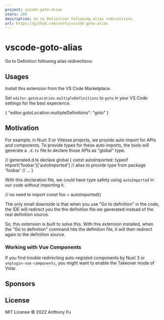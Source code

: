 ```yaml
---
project: vscode-goto-alias
stars: 269
description: Go to Definition following alias redirections.
url: https://github.com/antfu/vscode-goto-alias
---
```


vscode-goto-alias
=================

Go to Definition following alias redirections.

  

Usages
------

Install this extension from the VS Code Marketplace.

Set `editor.gotoLocation.multipleDefinitions` to `goto` in your VS Code settings for the best experience.

{
  "editor.gotoLocation.multipleDefinitions": "goto"
}

Motivation
----------

For example, in Nuxt 3 or Vitesse projects, we provide auto import for APIs and components. To provide types for these auto imports, the tools will generate a `.d.ts` file to declare those APIs as "global" type.

// generated.d.ts
declare global {
  const autoImported: typeof import('foobar')\['autoImported'\] // alias to provide type from package 'foobar'
  // ...
}

With this declaration file, we could have type safety using `autoImported` in our code without importing it.

// no need to import
const foo \= autoImported()

The only small downside is that when you use "Go to definition" in the code, the IDE will redirect you the the definition file we generated instead of the real definition source.

So, this extension is built to solve this. With this extension installed, when the "Go to definition" command hits the definition file, it will then redirect again to the definition source.

### Working with Vue Components

If you find trouble redirecting auto-registed components by Nuxt 3 or `unplugin-vue-components`, you might want to enable the Takeover mode of Volar.

Sponsors
--------

License
-------

MIT License © 2022 Anthony Fu
